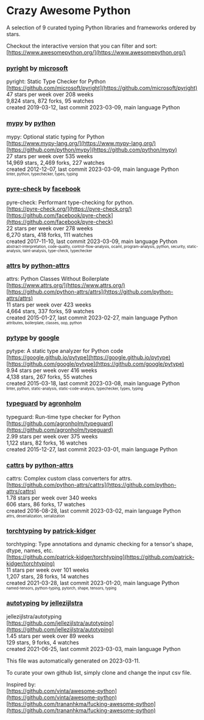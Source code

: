 # Crazy Awesome Python
A selection of 9 curated typing Python libraries and frameworks ordered by stars.  

Checkout the interactive version that you can filter and sort: 
[https://www.awesomepython.org/](https://www.awesomepython.org/)  


### [pyright](https://github.com/microsoft/pyright) by [microsoft](https://github.com/microsoft)  
pyright: Static Type Checker for Python  
[https://github.com/microsoft/pyright](https://github.com/microsoft/pyright)  
47 stars per week over 208 weeks  
9,824 stars, 872 forks, 95 watches  
created 2019-03-12, last commit 2023-03-09, main language Python  


### [mypy](https://github.com/python/mypy) by [python](https://github.com/python)  
mypy: Optional static typing for Python  
[https://www.mypy-lang.org/](https://www.mypy-lang.org/)  
[https://github.com/python/mypy](https://github.com/python/mypy)  
27 stars per week over 535 weeks  
14,969 stars, 2,469 forks, 227 watches  
created 2012-12-07, last commit 2023-03-09, main language Python  
<sub><sup>linter, python, typechecker, types, typing</sup></sub>


### [pyre-check](https://github.com/facebook/pyre-check) by [facebook](https://github.com/facebook)  
pyre-check: Performant type-checking for python.  
[https://pyre-check.org/](https://pyre-check.org/)  
[https://github.com/facebook/pyre-check](https://github.com/facebook/pyre-check)  
22 stars per week over 278 weeks  
6,270 stars, 418 forks, 111 watches  
created 2017-11-10, last commit 2023-03-09, main language Python  
<sub><sup>abstract-interpretation, code-quality, control-flow-analysis, ocaml, program-analysis, python, security, static-analysis, taint-analysis, type-check, typechecker</sup></sub>


### [attrs](https://github.com/python-attrs/attrs) by [python-attrs](https://github.com/python-attrs)  
attrs: Python Classes Without Boilerplate  
[https://www.attrs.org/](https://www.attrs.org/)  
[https://github.com/python-attrs/attrs](https://github.com/python-attrs/attrs)  
11 stars per week over 423 weeks  
4,664 stars, 337 forks, 59 watches  
created 2015-01-27, last commit 2023-02-27, main language Python  
<sub><sup>attributes, boilerplate, classes, oop, python</sup></sub>


### [pytype](https://github.com/google/pytype) by [google](https://github.com/google)  
pytype: A static type analyzer for Python code  
[https://google.github.io/pytype](https://google.github.io/pytype)  
[https://github.com/google/pytype](https://github.com/google/pytype)  
9.94 stars per week over 416 weeks  
4,138 stars, 267 forks, 55 watches  
created 2015-03-18, last commit 2023-03-08, main language Python  
<sub><sup>linter, python, static-analysis, static-code-analysis, typechecker, types, typing</sup></sub>


### [typeguard](https://github.com/agronholm/typeguard) by [agronholm](https://github.com/agronholm)  
typeguard: Run-time type checker for Python  
[https://github.com/agronholm/typeguard](https://github.com/agronholm/typeguard)  
2.99 stars per week over 375 weeks  
1,122 stars, 82 forks, 16 watches  
created 2015-12-27, last commit 2023-03-01, main language Python  


### [cattrs](https://github.com/python-attrs/cattrs) by [python-attrs](https://github.com/python-attrs)  
cattrs: Complex custom class converters for attrs.  
[https://github.com/python-attrs/cattrs](https://github.com/python-attrs/cattrs)  
1.78 stars per week over 340 weeks  
606 stars, 86 forks, 17 watches  
created 2016-08-28, last commit 2023-03-02, main language Python  
<sub><sup>attrs, deserialization, serialization</sup></sub>


### [torchtyping](https://github.com/patrick-kidger/torchtyping) by [patrick-kidger](https://github.com/patrick-kidger)  
torchtyping: Type annotations and dynamic checking for a tensor's shape, dtype, names, etc.  
[https://github.com/patrick-kidger/torchtyping](https://github.com/patrick-kidger/torchtyping)  
11 stars per week over 101 weeks  
1,207 stars, 28 forks, 14 watches  
created 2021-03-28, last commit 2023-01-20, main language Python  
<sub><sup>named-tensors, python-typing, pytorch, shape, tensors, typing</sup></sub>


### [autotyping](https://github.com/jellezijlstra/autotyping) by [jellezijlstra](https://github.com/jellezijlstra)  
jellezijlstra/autotyping  
[https://github.com/jellezijlstra/autotyping](https://github.com/jellezijlstra/autotyping)  
1.45 stars per week over 89 weeks  
129 stars, 9 forks, 4 watches  
created 2021-06-25, last commit 2023-03-03, main language Python  


This file was automatically generated on 2023-03-11.  

To curate your own github list, simply clone and change the input csv file.  

Inspired by:  
[https://github.com/vinta/awesome-python](https://github.com/vinta/awesome-python)  
[https://github.com/trananhkma/fucking-awesome-python](https://github.com/trananhkma/fucking-awesome-python)  